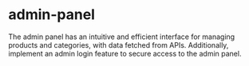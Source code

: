 # admin-panel
The admin panel has an intuitive and efficient interface for managing products and categories, with data fetched from APIs. Additionally, implement an admin login feature to secure access to the admin panel.
